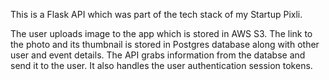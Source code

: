 This is a Flask API which was part of the tech stack of my Startup Pixli. 

The user uploads image to the app which is stored in AWS S3. The link to the photo and its thumbnail is stored in Postgres database along with other user and event details.
The API grabs information from the databse and send it to the user. It also handles the user authentication session tokens.
